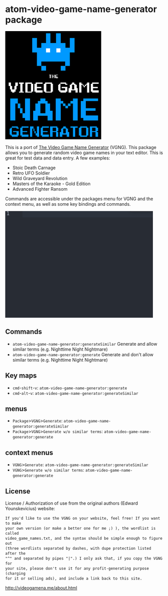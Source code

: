 # atom-video-game-name-generator package

![The Video Game Generator](https://github.com/lewismoten/atom-video-game-name-generator/raw/master/assets/the-video-game-generator.png)

This is a port of [The Video Game Name Generator](http://videogamena.me) (VGNG). This package allows you to generate random video game names in your text editor. This is great for test data and data entry. A few examples:

* Stoic Death Carnage
* Retro UFO Soldier
* Wild Graveyard Revolution
* Masters of the Karaoke - Gold Edition
* Advanced Fighter Ransom

Commands are accessible under the packages menu for VGNG and the context menu, as well as some key bindings and commands.

![A screenshot of the video game name generator in action](https://github.com/lewismoten/atom-video-game-name-generator/blob/master/assets/demo.gif)

## Commands

* `atom-video-game-name-generator:generateSimilar` Generate and allow similar terms (e.g. Nighttime Night Nightmare)
* `atom-video-game-name-generator:generate` Generate and don't allow similar terms (e.g. Nighttime Night Nightmare)

## Key maps

* `cmd`-`shift`-`v`: `atom-video-game-name-generator:generate`
* `cmd`-`alt`-`v`: `atom-video-game-name-generator:generateSimilar`

## menus

* `Package`>`VGNG`>`Generate`: `atom-video-game-name-generator:generateSimilar`
* `Package`>`VGNG`>`Generate w/o similar terms`: `atom-video-game-name-generator:generate`

## context menus

* `VGNG`>`Generate`: `atom-video-game-name-generator:generateSimilar`
* `VGNG`>`Generate w/o similar terms`: `atom-video-game-name-generator:generate`

## License

License / Authorization of use from the original authors (Edward Younskevicius)
website:

```
If you'd like to use the VGNG on your website, feel free! If you want to make
your own version (or make a better one for me ;) ), the wordlist is called
video_game_names.txt, and the syntax should be simple enough to figure out
(three wordlists separated by dashes, with dupe protection listed after the
"^" and separated by pipes "|".) I only ask that, if you copy the VGNG for
your site, please don't use it for any profit-generating purpose (charging
for it or selling ads), and include a link back to this site.
```

http://videogamena.me/about.html
